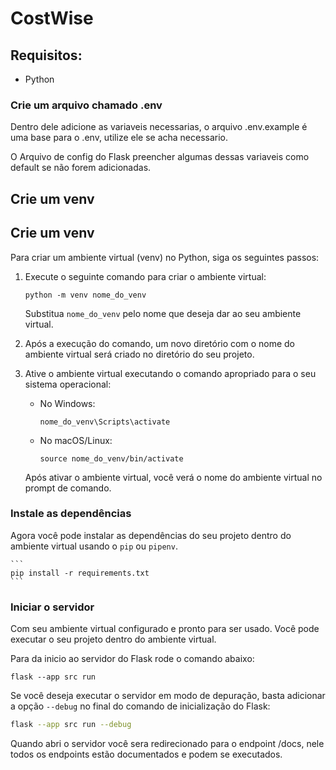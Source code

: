 # CostWise
## Requisitos:
- Python

### Crie um arquivo chamado .env
 Dentro dele adicione as variaveis necessarias, o arquivo .env.example é uma base para o .env, utilize ele se acha necessario.

 O Arquivo de config do Flask preencher algumas dessas variaveis como default se não forem adicionadas.

 ## Crie um venv 
## Crie um venv
Para criar um ambiente virtual (venv) no Python, siga os seguintes passos:

1. Execute o seguinte comando para criar o ambiente virtual:

    ```
    python -m venv nome_do_venv
    ```

    Substitua `nome_do_venv` pelo nome que deseja dar ao seu ambiente virtual.

2. Após a execução do comando, um novo diretório com o nome do ambiente virtual será criado no diretório do seu projeto.

3. Ative o ambiente virtual executando o comando apropriado para o seu sistema operacional:

    - No Windows:

      ```
      nome_do_venv\Scripts\activate
      ```

    - No macOS/Linux:

      ```
      source nome_do_venv/bin/activate
      ```

    Após ativar o ambiente virtual, você verá o nome do ambiente virtual no prompt de comando.

### Instale as dependências
 Agora você pode instalar as dependências do seu projeto dentro do ambiente virtual usando o `pip` ou `pipenv`.

    ```
    pip install -r requirements.txt
    ```

### Iniciar o servidor
Com seu ambiente virtual configurado e pronto para ser usado. Você pode executar o seu projeto dentro do ambiente virtual.

Para da inicio ao servidor do Flask rode o comando abaixo:

```
flask --app src run
```

Se você deseja executar o servidor em modo de depuração, basta adicionar a opção `--debug` no final do comando de inicialização do Flask:

```bash
flask --app src run --debug
```

Quando abri o servidor você sera redirecionado para o endpoint /docs, nele todos os endpoints estão documentados e podem se executados.